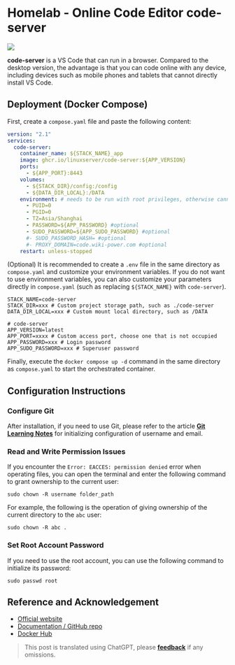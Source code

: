 # Homelab - Online Code Editor code-server

![](https://f004.backblazeb2.com/file/wiki-media/img/202304132214418.png)

**code-server** is a VS Code that can run in a browser. Compared to the desktop version, the advantage is that you can code online with any device, including devices such as mobile phones and tablets that cannot directly install VS Code.

## Deployment (Docker Compose)

First, create a `compose.yaml` file and paste the following content:

```yaml title="compose.yaml"
version: "2.1"
services:
  code-server:
    container_name: ${STACK_NAME}_app
    image: ghcr.io/linuxserver/code-server:${APP_VERSION}
    ports:
      - ${APP_PORT}:8443
    volumes:
      - ${STACK_DIR}/config:/config
      - ${DATA_DIR_LOCAL}:/DATA
    environment: # needs to be run with root privileges, otherwise cannot read other docker directories or host root directories
      - PUID=0
      - PGID=0
      - TZ=Asia/Shanghai
      - PASSWORD=${APP_PASSWORD} #optional
      - SUDO_PASSWORD=${APP_SUDO_PASSWORD} #optional
      #- SUDO_PASSWORD_HASH= #optional
      #- PROXY_DOMAIN=code.wiki-power.com #optional
    restart: unless-stopped
```

(Optional) It is recommended to create a `.env` file in the same directory as `compose.yaml` and customize your environment variables. If you do not want to use environment variables, you can also customize your parameters directly in `compose.yaml` (such as replacing `${STACK_NAME}` with `code-server`).

```dotenv title=".env"
STACK_NAME=code-server
STACK_DIR=xxx # Custom project storage path, such as ./code-server
DATA_DIR_LOCAL=xxx # Custom mount local directory, such as /DATA

# code-server
APP_VERSION=latest
APP_PORT=xxxx # Custom access port, choose one that is not occupied
APP_PASSWORD=xxx # Login password
APP_SUDO_PASSWORD=xxx # Superuser password

```

Finally, execute the `docker compose up -d` command in the same directory as `compose.yaml` to start the orchestrated container.

## Configuration Instructions

### Configure Git

After installation, if you need to use Git, please refer to the article [**Git Learning Notes**](https://wiki-power.com/en/Git%E5%AD%A6%E4%B9%A0%E7%AC%94%E8%AE%B0#%E5%AE%89%E8%A3%85%E4%B8%8E%E9%85%8D%E7%BD%AE) for initializing configuration of username and email.

### Read and Write Permission Issues

If you encounter the `Error: EACCES: permission denied` error when operating files, you can open the terminal and enter the following command to grant ownership to the current user:

```shell
sudo chown -R username folder_path
```

For example, the following is the operation of giving ownership of the current directory to the `abc` user:

```shell
sudo chown -R abc .
```

### Set Root Account Password

If you need to use the root account, you can use the following command to initialize its password:

```shell
sudo passwd root
```

## Reference and Acknowledgement

- [Official website](https://coder.com/docs/code-server/latest)
- [Documentation / GitHub repo](https://github.com/linuxserver/docker-code-server)
- [Docker Hub](https://hub.docker.com/r/linuxserver/code-server)

> This post is translated using ChatGPT, please [**feedback**](https://github.com/linyuxuanlin/Wiki_MkDocs/issues/new) if any omissions.